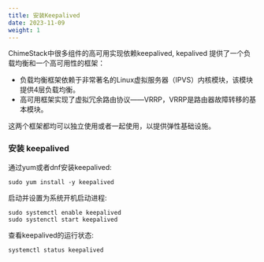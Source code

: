 ```yaml
---
title: 安装Keepalived 
date: 2023-11-09
weight: 1
---
```


ChimeStack中很多组件的高可用实现依赖keepalived, kepalived 提供了一个负载均衡和一个高可用性的框架：

- 负载均衡框架依赖于非常著名的Linux虚拟服务器（IPVS）内核模块，该模块提供4层负载均衡。
- 高可用框架实现了虚拟冗余路由协议——VRRP，VRRP是路由器故障转移的基本模块。 

这两个框架都均可以独立使用或者一起使用，以提供弹性基础设施。


### 安装 keepalived 

通过yum或者dnf安装keepalived: 

```
sudo yum install -y keepalived
```

启动并设置为系统开机启动进程:

```
sudo systemctl enable keepalived
sudo systenctl start keepalived
```

查看keepalived的运行状态:

```
systemctl status keepalived
```